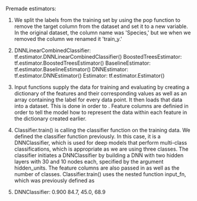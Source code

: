 Premade estimators:

1. We split the labels from the training set by using the pop function to remove the target column from the dataset and set it to a new variable. In the original dataset, the column name was 'Species,' but we when we removed the column we renamed it 'train_y.'

2. DNNLinearCombinedClassifier: tf.estimator.DNNLinearCombinedClassifier()
   BoostedTreesEstimator: tf.estimator.BoostedTreesEstimator()
   BaselineEstimator: tf.estimator.BaselineEstimator()
   DNNEstimator: tf.estimator.DNNEstimator()
   Estimator: tf.estimator.Estimator()
   
3. Input functions supply the data for training and evaluating by creating a dictionary of the features and their corresponding values as well as an array containing the label for every data point. It then loads that data into a dataset. This is done in order to . Feature columns are definied in order to tell the model how to represent the data within each feature in the dictionary created earlier. 

4. Classifier.train() is calling the classifier function on the training data. We defined the classifier function previously. In this case, it is a DNNClassifier, which is used for deep models that perform multi-class classifications, which is appropriate as we are using three classes. The classifier initiates a DNNClassifier by building a DNN with two hidden layers with 30 and 10 nodes each, specified by the argument hidden_units. The feature columns are also passed in as well as the number of classes. Classifier.train() uses the nested function input_fn, which was previously defined as 

5. DNNClassifier: 0.900 84.7, 45.0, 68.9
